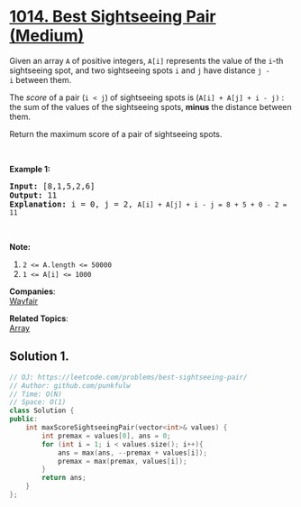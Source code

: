 # [1014. Best Sightseeing Pair (Medium)](https://leetcode.com/problems/best-sightseeing-pair/)

<p>Given an array <code>A</code> of positive integers, <code>A[i]</code> represents the value of the <code>i</code>-th sightseeing spot, and two&nbsp;sightseeing spots <code>i</code> and <code>j</code>&nbsp;have distance <code>j - i</code>&nbsp;between them.</p>

<p>The <em>score</em>&nbsp;of a pair (<code>i &lt; j</code>) of sightseeing spots is (<code>A[i] + A[j] + i&nbsp;- j)</code> : the sum of the values of the sightseeing spots, <strong>minus</strong> the distance between them.</p>

<p>Return the maximum score of a pair of sightseeing spots.</p>

<p>&nbsp;</p>

<p><strong>Example 1:</strong></p>

<pre><strong>Input: </strong><span id="example-input-1-1">[8,1,5,2,6]</span>
<strong>Output: </strong><span id="example-output-1">11
<strong>Explanation:</strong> i = 0, j = 2, </span><code>A[i] + A[j] + i - j = 8 + 5 + 0 - 2 = 11</code>
</pre>

<p>&nbsp;</p>

<p><strong>Note:</strong></p>

<ol>
	<li><code>2 &lt;= A.length &lt;= 50000</code></li>
	<li><code>1 &lt;= A[i] &lt;= 1000</code></li>
</ol>

**Companies**:  
[Wayfair](https://leetcode.com/company/wayfair)

**Related Topics**:  
[Array](https://leetcode.com/tag/array/)

## Solution 1.

```cpp
// OJ: https://leetcode.com/problems/best-sightseeing-pair/
// Author: github.com/punkfulw
// Time: O(N)
// Space: O(1)
class Solution {
public:
    int maxScoreSightseeingPair(vector<int>& values) {
        int premax = values[0], ans = 0;
        for (int i = 1; i < values.size(); i++){
            ans = max(ans, --premax + values[i]);
            premax = max(premax, values[i]);
        }
        return ans;
    }
};
```
